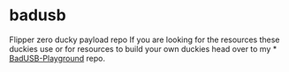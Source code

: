 # badusb
Flipper zero ducky payload repo
If you are looking for the resources these duckies use or for resources to build your own duckies head over to my * [BadUSB-Playground](https://github.com/FalsePhilosopher/BadUSB-Playground) repo.<br>
